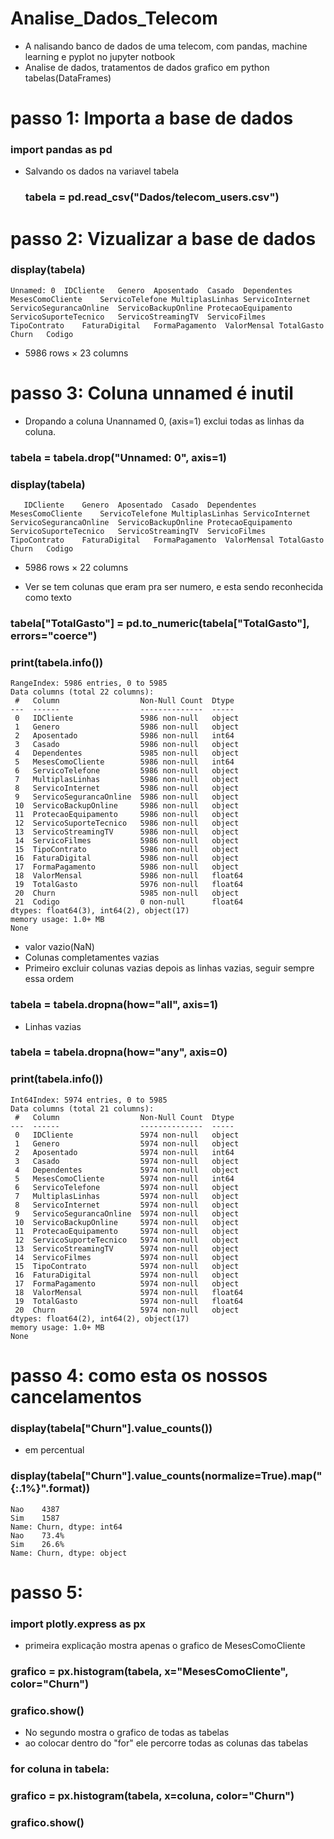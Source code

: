 # Analise_Dados_Telecom
- A nalisando banco de dados de uma telecom, com pandas, machine learning e pyplot no jupyter notbook
- Analise de dados, tratamentos de dados grafico em python tabelas(DataFrames)

# passo 1: Importa a base de dados

  ### import pandas as pd
- Salvando os dados na variavel tabela
  ### tabela = pd.read_csv("Dados/telecom_users.csv")

# passo 2: Vizualizar a base de dados 
  ### display(tabela)

	Unnamed: 0	IDCliente	Genero	Aposentado	Casado	Dependentes	MesesComoCliente	ServicoTelefone	MultiplasLinhas	ServicoInternet	ServicoSegurancaOnline	ServicoBackupOnline	ProtecaoEquipamento	ServicoSuporteTecnico	ServicoStreamingTV	ServicoFilmes	TipoContrato	FaturaDigital	FormaPagamento	ValorMensal	TotalGasto	Churn	Codigo
- 5986 rows × 23 columns

# passo 3: Coluna unnamed é inutil 
- Dropando a coluna Unannamed 0, (axis=1) exclui todas as linhas da coluna.

### tabela = tabela.drop("Unnamed: 0", axis=1)  
### display(tabela)
       IDCliente	Genero	Aposentado	Casado	Dependentes	MesesComoCliente	ServicoTelefone	MultiplasLinhas	ServicoInternet	ServicoSegurancaOnline	ServicoBackupOnline	ProtecaoEquipamento	ServicoSuporteTecnico	ServicoStreamingTV	ServicoFilmes	TipoContrato	FaturaDigital	FormaPagamento	ValorMensal	TotalGasto	Churn	Codigo  
- 5986 rows × 22 columns

- Ver se tem colunas que eram pra ser numero, e esta sendo reconhecida como texto
### tabela["TotalGasto"] = pd.to_numeric(tabela["TotalGasto"], errors="coerce")

### print(tabela.info())


    RangeIndex: 5986 entries, 0 to 5985
    Data columns (total 22 columns):
     #   Column                  Non-Null Count  Dtype  
    ---  ------                  --------------  -----  
     0   IDCliente               5986 non-null   object 
     1   Genero                  5986 non-null   object 
     2   Aposentado              5986 non-null   int64  
     3   Casado                  5986 non-null   object 
     4   Dependentes             5985 non-null   object 
     5   MesesComoCliente        5986 non-null   int64  
     6   ServicoTelefone         5986 non-null   object 
     7   MultiplasLinhas         5986 non-null   object 
     8   ServicoInternet         5986 non-null   object 
     9   ServicoSegurancaOnline  5986 non-null   object 
     10  ServicoBackupOnline     5986 non-null   object 
     11  ProtecaoEquipamento     5986 non-null   object 
     12  ServicoSuporteTecnico   5986 non-null   object 
     13  ServicoStreamingTV      5986 non-null   object 
     14  ServicoFilmes           5986 non-null   object 
     15  TipoContrato            5986 non-null   object 
     16  FaturaDigital           5986 non-null   object 
     17  FormaPagamento          5986 non-null   object 
     18  ValorMensal             5986 non-null   float64
     19  TotalGasto              5976 non-null   float64
     20  Churn                   5985 non-null   object 
     21  Codigo                  0 non-null      float64
    dtypes: float64(3), int64(2), object(17)
    memory usage: 1.0+ MB
    None
    
- valor vazio(NaN)
- Colunas completamentes vazias 
- Primeiro excluir colunas vazias depois as linhas vazias, seguir sempre essa ordem
### tabela = tabela.dropna(how="all", axis=1)

- Linhas vazias 
### tabela = tabela.dropna(how="any", axis=0)
### print(tabela.info())

    Int64Index: 5974 entries, 0 to 5985
    Data columns (total 21 columns):
     #   Column                  Non-Null Count  Dtype  
    ---  ------                  --------------  -----  
     0   IDCliente               5974 non-null   object 
     1   Genero                  5974 non-null   object 
     2   Aposentado              5974 non-null   int64  
     3   Casado                  5974 non-null   object 
     4   Dependentes             5974 non-null   object 
     5   MesesComoCliente        5974 non-null   int64  
     6   ServicoTelefone         5974 non-null   object 
     7   MultiplasLinhas         5974 non-null   object 
     8   ServicoInternet         5974 non-null   object 
     9   ServicoSegurancaOnline  5974 non-null   object 
     10  ServicoBackupOnline     5974 non-null   object 
     11  ProtecaoEquipamento     5974 non-null   object 
     12  ServicoSuporteTecnico   5974 non-null   object 
     13  ServicoStreamingTV      5974 non-null   object 
     14  ServicoFilmes           5974 non-null   object 
     15  TipoContrato            5974 non-null   object 
     16  FaturaDigital           5974 non-null   object 
     17  FormaPagamento          5974 non-null   object 
     18  ValorMensal             5974 non-null   float64
     19  TotalGasto              5974 non-null   float64
     20  Churn                   5974 non-null   object 
    dtypes: float64(2), int64(2), object(17)
    memory usage: 1.0+ MB
    None
    
# passo 4: como esta os nossos cancelamentos
### display(tabela["Churn"].value_counts())
- em percentual
### display(tabela["Churn"].value_counts(normalize=True).map("{:.1%}".format))

    Nao    4387
    Sim    1587
    Name: Churn, dtype: int64
    Nao    73.4%
    Sim    26.6%
    Name: Churn, dtype: object
    
# passo 5:
### import plotly.express as px

- primeira explicação mostra apenas o grafico de MesesComoCliente
### grafico = px.histogram(tabela, x="MesesComoCliente", color="Churn")
### grafico.show()



- No segundo mostra o grafico de todas as tabelas 
- ao colocar dentro do "for" ele percorre todas as colunas das tabelas
### for coluna in tabela:
  ### grafico = px.histogram(tabela, x=coluna, color="Churn")
  ### grafico.show()
  
